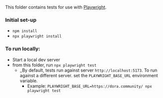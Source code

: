 This folder contains tests for use with [Playwright](https://playwright.dev).

### Initial set-up
* `npm install`
* `npx playwright install`

### To run locally:
* Start a local dev server
* from this folder, run `npx playwright test`
    * _By default, tests run against server `http://localhost:5173`. To run against a different server. set the `PLAYWRIGHT_BASE_URL` environment variable.
        * Example: `PLAYWRIGHT_BASE_URL=https://dora.community/ npx playwright test`
